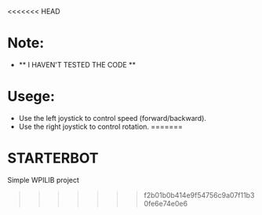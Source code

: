 <<<<<<< HEAD
# Note:
-    ** I HAVEN'T TESTED THE CODE **

# Usege:
- Use the left joystick to control speed (forward/backward).
- Use the right joystick to control rotation.
=======
# STARTERBOT
Simple WPILIB project 
>>>>>>> f2b01b0b414e9f54756c9a07f11b30fe6e74e0e6
